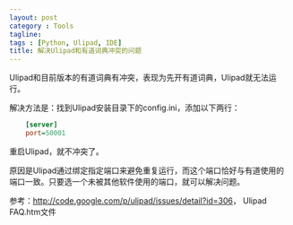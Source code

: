 ```yaml
---
layout: post
category : Tools
tagline:
tags : [Python, Ulipad, IDE]
title: 解决Ulipad和有道词典冲突的问题
---
```

Ulipad和目前版本的有道词典有冲突，表现为先开有道词典，Ulipad就无法运行。

解决方法是：找到Ulipad安装目录下的config.ini，添加以下两行：

```ini
    [server]
    port=50001
```

重启Ulipad，就不冲突了。

原因是Ulipad通过绑定指定端口来避免重复运行，而这个端口恰好与有道使用的端口一致。只要选一个未被其他软件使用的端口，就可以解决问题。

参考：<http://code.google.com/p/ulipad/issues/detail?id=306>， Ulipad FAQ.htm文件

